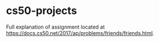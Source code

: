 # cs50-projects
Full explanation of assignment located at https://docs.cs50.net/2017/ap/problems/friends/friends.html.
